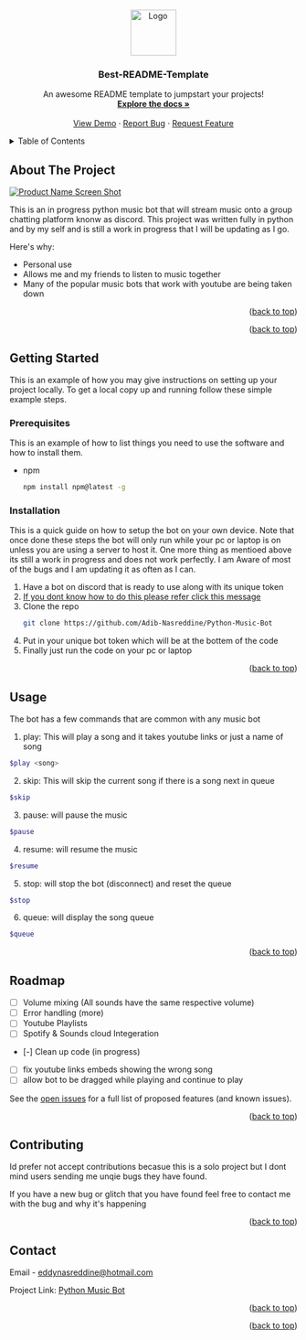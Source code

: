 <a name="readme-top"></a>
<!--
*** Thanks for checking out the Best-README-Template. If you have a suggestion
*** that would make this better, please fork the repo and create a pull request
*** or simply open an issue with the tag "enhancement".
*** Don't forget to give the project a star!
*** Thanks again! Now go create something AMAZING! :D
-->



<!-- PROJECT SHIELDS -->
<!--
*** I'm using markdown "reference style" links for readability.
*** Reference links are enclosed in brackets [ ] instead of parentheses ( ).
*** See the bottom of this document for the declaration of the reference variables
*** for contributors-url, forks-url, etc. This is an optional, concise syntax you may use.
*** https://www.markdownguide.org/basic-syntax/#reference-style-links
-->

<!-- PROJECT LOGO -->
<br />
<div align="center">
  <a href="https://github.com/othneildrew/Best-README-Template">
    <img src="images/logo.png" alt="Logo" width="80" height="80">
  </a>

  <h3 align="center">Best-README-Template</h3>

  <p align="center">
    An awesome README template to jumpstart your projects!
    <br />
    <a href="https://github.com/othneildrew/Best-README-Template"><strong>Explore the docs »</strong></a>
    <br />
    <br />
    <a href="https://github.com/othneildrew/Best-README-Template">View Demo</a>
    ·
    <a href="https://github.com/othneildrew/Best-README-Template/issues">Report Bug</a>
    ·
    <a href="https://github.com/othneildrew/Best-README-Template/issues">Request Feature</a>
  </p>
</div>



<!-- TABLE OF CONTENTS -->
<details>
  <summary>Table of Contents</summary>
  <ol>
    <li>
      <a href="#about-the-project">About The Project</a>
      <ul>
        <li><a href="#built-with">Built With</a></li>
      </ul>
    </li>
    <li>
      <a href="#getting-started">Getting Started</a>
      <ul>
        <li><a href="#prerequisites">Prerequisites</a></li>
        <li><a href="#installation">Installation</a></li>
      </ul>
    </li>
    <li><a href="#usage">Usage</a></li>
    <li><a href="#roadmap">Roadmap</a></li>
    <li><a href="#contributing">Contributing</a></li>
    <li><a href="#license">License</a></li>
    <li><a href="#contact">Contact</a></li>
    <li><a href="#acknowledgments">Acknowledgments</a></li>
  </ol>
</details>



<!-- ABOUT THE PROJECT -->
## About The Project

[![Product Name Screen Shot][product-screenshot]](https://example.com)

This is an in progress python music bot that will stream music onto a group chatting platform knonw as discord. 
This project was written fully in python and by my self and is still a work in progress that I will be updating as I go.

Here's why:
* Personal use
* Allows me and my friends to listen to music together
* Many of the popular music bots that work with youtube are being taken down

<p align="right">(<a href="#readme-top">back to top</a>)</p>


<p align="right">(<a href="#readme-top">back to top</a>)</p>



<!-- GETTING STARTED -->
## Getting Started

This is an example of how you may give instructions on setting up your project locally.
To get a local copy up and running follow these simple example steps.

### Prerequisites

This is an example of how to list things you need to use the software and how to install them.
* npm
  ```sh
  npm install npm@latest -g
  ```

### Installation

This is a quick guide on how to setup the bot on your own device. Note that once done these steps
the bot will only run while your pc or laptop is on unless you are using a server to host it.
One more thing as mentioed above its still a work in progress and does not work perfectly. I am
Aware of most of the bugs and I am updating it as often as I can.

1. Have a bot on discord that is ready to use along with its unique token
2. [If you dont know how to do this please refer click this message](https://discordpy.readthedocs.io/en/stable/discord.html)
3. Clone the repo
   ```sh
   git clone https://github.com/Adib-Nasreddine/Python-Music-Bot
   ```
3. Put in your unique bot token which will be at the bottem of the code
4. Finally just run the code on your pc or laptop

<p align="right">(<a href="#readme-top">back to top</a>)</p>



<!-- USAGE EXAMPLES -->
## Usage

The bot has a few commands that are common with any music bot

1. play: This will play a song and it takes youtube links or just a name of song
  ```sh
  $play <song>
  ```
2. skip: This will skip the current song if there is a song next in queue
  ```sh
  $skip
  ```
3. pause: will pause the music
  ```sh
  $pause
  ```
4. resume: will resume the music
  ```sh
  $resume
  ```
5. stop: will stop the bot (disconnect) and reset the queue
  ```sh
  $stop
  ```
6. queue: will display the song queue
  ```sh
  $queue
  ```


<p align="right">(<a href="#readme-top">back to top</a>)</p>



<!-- ROADMAP -->
## Roadmap

- [ ] Volume mixing (All sounds have the same respective volume)
- [ ] Error handling (more)
- [ ] Youtube Playlists 
- [ ] Spotify & Sounds cloud Integeration
- [-] Clean up code (in progress)
- [ ] fix youtube links embeds showing the wrong song
- [ ] allow bot to be dragged while playing and continue to play 
  
See the [open issues](https://github.com/othneildrew/Best-README-Template/issues) for a full list of proposed features (and known issues).

<p align="right">(<a href="#readme-top">back to top</a>)</p>



<!-- CONTRIBUTING -->
## Contributing

Id prefer not accept contributions becasue this is a solo project but I dont mind users sending me unqie bugs they have found.

If you have a new bug or glitch that you have found feel free to contact me with the bug and why it's happening 

<p align="right">(<a href="#readme-top">back to top</a>)</p>



<!-- CONTACT -->
## Contact

Email - eddynasreddine@hotmail.com

Project Link: [Python Music Bot](https://github.com/Adib-Nasreddine/Python-Music-Bot)

<p align="right">(<a href="#readme-top">back to top</a>)</p>



<!-- ACKNOWLEDGMENTS -->


<p align="right">(<a href="#readme-top">back to top</a>)</p>



<!-- MARKDOWN LINKS & IMAGES -->
<!-- https://www.markdownguide.org/basic-syntax/#reference-style-links -->
[contributors-shield]: https://img.shields.io/github/contributors/othneildrew/Best-README-Template.svg?style=for-the-badge
[contributors-url]: https://github.com/othneildrew/Best-README-Template/graphs/contributors
[forks-shield]: https://img.shields.io/github/forks/othneildrew/Best-README-Template.svg?style=for-the-badge
[forks-url]: https://github.com/othneildrew/Best-README-Template/network/members
[stars-shield]: https://img.shields.io/github/stars/othneildrew/Best-README-Template.svg?style=for-the-badge
[stars-url]: https://github.com/othneildrew/Best-README-Template/stargazers
[issues-shield]: https://img.shields.io/github/issues/othneildrew/Best-README-Template.svg?style=for-the-badge
[issues-url]: https://github.com/othneildrew/Best-README-Template/issues
[license-shield]: https://img.shields.io/github/license/othneildrew/Best-README-Template.svg?style=for-the-badge
[license-url]: https://github.com/othneildrew/Best-README-Template/blob/master/LICENSE.txt
[linkedin-shield]: https://img.shields.io/badge/-LinkedIn-black.svg?style=for-the-badge&logo=linkedin&colorB=555
[linkedin-url]: https://linkedin.com/in/othneildrew
[product-screenshot]: images/screenshot.png
[Next.js]: https://img.shields.io/badge/next.js-000000?style=for-the-badge&logo=nextdotjs&logoColor=white
[Next-url]: https://nextjs.org/
[React.js]: https://img.shields.io/badge/React-20232A?style=for-the-badge&logo=react&logoColor=61DAFB
[React-url]: https://reactjs.org/
[Vue.js]: https://img.shields.io/badge/Vue.js-35495E?style=for-the-badge&logo=vuedotjs&logoColor=4FC08D
[Vue-url]: https://vuejs.org/
[Angular.io]: https://img.shields.io/badge/Angular-DD0031?style=for-the-badge&logo=angular&logoColor=white
[Angular-url]: https://angular.io/
[Svelte.dev]: https://img.shields.io/badge/Svelte-4A4A55?style=for-the-badge&logo=svelte&logoColor=FF3E00
[Svelte-url]: https://svelte.dev/
[Laravel.com]: https://img.shields.io/badge/Laravel-FF2D20?style=for-the-badge&logo=laravel&logoColor=white
[Laravel-url]: https://laravel.com
[Bootstrap.com]: https://img.shields.io/badge/Bootstrap-563D7C?style=for-the-badge&logo=bootstrap&logoColor=white
[Bootstrap-url]: https://getbootstrap.com
[JQuery.com]: https://img.shields.io/badge/jQuery-0769AD?style=for-the-badge&logo=jquery&logoColor=white
[JQuery-url]: https://jquery.com 
